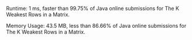 Runtime: 1 ms, faster than 99.75% of Java online submissions for The K Weakest Rows in a Matrix.

Memory Usage: 43.5 MB, less than 86.66% of Java online submissions for The K Weakest Rows in a Matrix.